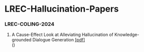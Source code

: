 # LREC-Hallucination-Papers

### LREC-COLING-2024

1. A Cause-Effect Look at Alleviating Hallucination of Knowledge-grounded Dialogue Generation [[pdf]](https://aclanthology.org/2024.lrec-main.9/)  
()
<!--stackedit_data:
eyJoaXN0b3J5IjpbMjg5MjE1MjksLTIwNjcxMzQ5N119
-->